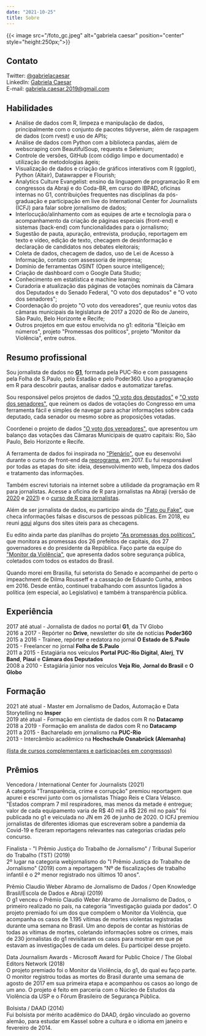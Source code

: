 ```yaml
---
date: "2021-10-25"
title: Sobre
---
```

{{< image src="/foto_gc.jpeg" alt="gabriela caesar" position="center" style="height:250px;">}}  

## Contato
Twitter: [@gabrielacaesar](https://twitter.com/gabrielacaesar)          
LinkedIn: [Gabriela Caesar](https://www.linkedin.com/in/gabrielacaesar/)            
E-mail: gabriela.caesar.2019@gmail.com    

## Habilidades      
- Análise de dados com R, limpeza e manipulação de dados, principalmente com o conjunto de pacotes tidyverse, além de raspagem de dados (com rvest) e uso de APIs;                
- Análise de dados com Python com a biblioteca pandas, além de webscraping com BeautifulSoup, requests e Selenium;             
- Controle de versões, GitHub (com código limpo e documentado) e utilização de metodologias ágeis;             
- Visualização de dados e criação de gráficos interativos com R (ggplot), Python (Altair), Datawrapper e Flourish;             
- Analytics Culture Evangelist: ensino da linguagem de programação R em congressos da Abraji e do Coda-BR, em curso do IBPAD, oficinas internas no G1, contribuições frequentes nas disciplinas da pós-graduação e participação em live do International Center for Journalists (ICFJ) para falar sobre jornalismo de dados;             
- Interlocução/alinhamento com as equipes de arte e tecnologia para o acompanhamento da criação de páginas especiais (front-end) e sistemas (back-end) com funcionalidades para o jornalismo;             
- Sugestão de pauta, apuração, entrevista, produção, reportagem em texto e vídeo, edição de texto, checagem de desinformação e declaração de candidatos nos debates eleitorais;             
- Coleta de dados, checagem de dados, uso de Lei de Acesso à Informação, contato com assessoria de imprensa;             
- Domínio de ferramentas OSINT (Open source intelligence);             
- Criação de dashboard com o Google Data Studio;             
- Conhecimento em estatística e machine learning;             
- Curadoria e atualização das páginas de votações nominais da Câmara dos Deputados e do Senado Federal, "O voto dos deputados" e "O voto dos senadores";             
- Coordenação do projeto "O voto dos vereadores", que reuniu votos das câmaras municipais da legislatura de 2017 a 2020 de Rio de Janeiro, São Paulo, Belo Horizonte e Recife;             
- Outros projetos em que estou envolvida no g1: editoria "Eleição em números", projeto "Promessas dos políticos", projeto "Monitor da Violência", entre outros.               

## Resumo profissional
Sou jornalista de dados no [**G1**](https://g1.globo.com), formada pela PUC-Rio e com passagens pela Folha de S.Paulo, pelo Estadão e pelo Poder360. Uso a programação em R para descobrir pautas, analisar dados e automatizar tarefas. 

Sou responsável pelos projetos de dados ["O voto dos deputados"](https://especiais.g1.globo.com/politica/2019/o-voto-dos-deputados/#/) e ["O voto dos senadores"](https://especiais.g1.globo.com/politica/2019/o-voto-dos-senadores/#/), que reúnem os dados de votações do Congresso em uma ferramenta fácil e simples de navegar para achar informações sobre cada deputado, cada senador ou mesmo sobre as proposições votadas. 

Coordenei o projeto de dados ["O voto dos vereadores"](https://g1.globo.com/politica/noticia/2020/08/18/o-voto-dos-vereadores.ghtml), que apresentou um balanço das votações das Câmaras Municipais de quatro capitais: Rio, São Paulo, Belo Horizonte e Recife.   

A ferramenta de dados foi inspirada no ["Plenário"](https://plenario.github.io/plenario/), que eu desenvolvi durante o curso de front-end da [reprograma](https://reprograma.com.br/), em 2017. Eu fui responsável por todas as etapas do site: ideia, desenvolvimento web, limpeza dos dados e tratamento das informações.             

Também escrevi tutoriais na internet sobre a utilidade da programação em R para jornalistas. Acesse a oficina de R para jornalistas na Abraji (versão de [2020](https://introducao-ao-r-na-abraji.github.io/oficina-R/) e [2021](https://gabrielacaesar.github.io/r-para-jornalismo-abraji2021/)) e o [curso de R para jornalistas](https://www.curso-de-programacao-em-r-para-jornalistas.com/).    

Além de ser jornalista de dados, eu participo ainda do ["Fato ou Fake"](https://g1.globo.com/fato-ou-fake/), que checa informações falsas e discursos de pessoas públicas. Em 2018, eu reuni [aqui](https://gabrielacaesar.github.io/contra-as-fake-news/) alguns dos sites úteis para as checagens.   

Eu edito ainda parte das planilhas do projeto ["As promessas dos políticos"](https://especiais.g1.globo.com/politica/2015/as-promessas-dos-politicos/), que monitora as promessas dos 26 prefeitos de capitais, dos 27 governadores e do presidente da República. Faço parte da equipe do ["Monitor da Violência"](https://g1.globo.com/monitor-da-violencia/), que apresenta dados sobre segurança pública, coletados com todos os estados do Brasil.        

Quando morei em Brasilia, fui setorista do Senado e acompanhei de perto o impeachment de Dilma Rousseff e a cassação de Eduardo Cunha, ambos em 2016. Desde então, continuei trabalhando com assuntos ligados à política (em especial, ao Legislativo) e também à transparência pública.      

## Experiência     
2017 até atual - Jornalista de dados no portal **G1**, da TV Globo     
2016 a 2017 - Repórter no **Drive**, newsletter do site de notícias **Poder360**     
2015 a 2016 - Trainee, repórter e redatora no jornal **O Estado de S.Paulo**     
2015 - Freelancer no jornal **Folha de S.Paulo**     
2011 a 2015 - Estagiária nos veículos **Portal PUC-Rio Digital**, **Alerj**, **TV Band**, **Piauí** e **Câmara dos Deputados**     
2008 a 2010 - Estagiária júnior nos veículos **Veja Rio**, **Jornal do Brasil** e **O Globo**     

## Formação       
2021 até atual - Master em Jornalismo de Dados, Automação e Data Storytelling no **Insper**      
2019 até atual - Formação em cientista de dados com R no **Datacamp**     
2018 a 2019 - Formação em analista de dados com R no **Datacamp**       
2011 a 2015 - Bacharelado em jornalismo na **PUC-Rio**        
2013 - Intercâmbio acadêmico na **Hochschule Osnabrück (Alemanha)**

[(lista de cursos complementares e participações em congressos)](https://www.gabrielacaesar.com/courses/)

## Prêmios
Vencedora / International Center for Journalists (2021)         
A categoria "Transparência, crime e corrupção" premiou reportagem que apurei e escrevi junto com os jornalistas Thiago Reis e Clara Velasco. "Estados compram 7 mil respiradores, mas menos da metade é entregue; valor de cada equipamento varia de R$ 40 mil a R$ 226 mil no país" foi publicada no g1 e veiculada no JN em 26 de junho de 2020. O ICFJ premiou jornalistas de diferentes idiomas que escreveram sobre a pandemia da Covid-19 e fizeram reportagens relevantes nas categorias criadas pelo concurso.        

Finalista - "I Prêmio Justiça do Trabalho de Jornalismo" / Tribunal Superior do Trabalho (TST) (2019)           
2º lugar na categoria webjornalismo do "I Prêmio Justiça do Trabalho de Jornalismo" (2019) com a reportagem "Nº de fiscalizações de trabalho infantil é o 2º menor registrado nos últimos 10 anos".          

Prêmio Claudio Weber Abramo de Jornalismo de Dados / Open Knowledge Brasil/Escola de Dados e Abraji (2019)          
O g1 venceu o Prêmio Claudio Weber Abramo de Jornalismo de Dados, o primeiro realizado no país, na categoria “investigação guiada por dados”. O projeto premiado foi um dos que compõem o Monitor da Violência, que acompanha os casos de 1.195 vítimas de mortes violentas registradas durante uma semana no Brasil. Um ano depois de contar as histórias de todas as vítimas de mortes, coletando informações sobre os crimes, mais de 230 jornalistas do g1 revisitaram os casos para mostrar em que pé estavam as investigações de cada um deles. Eu participei desse projeto.          

Data Journalism Awards - Microsoft Award for Public Choice / The Global Editors Network (2018)          
O projeto premiado foi o Monitor da Violência, do g1, do qual eu faço parte. O monitor registrou todas as mortes do Brasil durante uma semana de agosto de 2017 em sua primeira etapa e acompanhou os casos ao longo de um ano. O projeto é feito em parceria com o Núcleo de Estudos da Violência da USP e o Fórum Brasileiro de Segurança Pública.          

Bolsista / DAAD (2014)          
Fui bolsista por mérito acadêmico do DAAD, órgão vinculado ao governo alemão, para estudar em Kassel sobre a cultura e o idioma em janeiro e fevereiro de 2014.          
